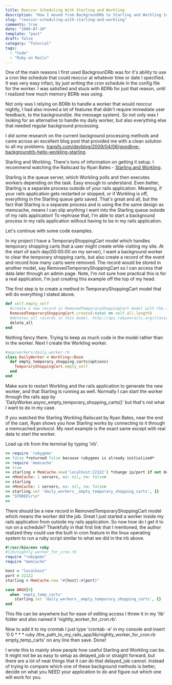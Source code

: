 ```yaml
---
title: Reoccur Scheduling With Starling and Workling
description: "How I moved from BackgrounDRb to Starling and Workling to not only manage my daily worker, but also everything else that needed regular background processing."
slug: "reoccur-scheduling-with-starling-and-workling"
comments: true
date: "2009-07-20"
template: "post"
draft: false
category: "Tutorial"
tags:
  - "Code"
  - "Ruby on Rails"
---
```


One of the main reasons I first used BackgrounDRb was for it's ability to use a cron like schedule that could reoccur at whatever time or date I specified. It was very easy infact, by just writing the cron schedule in the config file for the worker. I was satisfied and stuck with BDRb for just that reason, until I realized how much memory BDRb was using.

Not only was I relying on BDRb to handle a worker that would reoccur nightly, I had also moved a lot of features that didn't require immediate user feedback, to the background(ie. the message system). So not only was I looking for an alternative to handle my daily worker, but also everything else that needed regular background processing.

I did some research on the current background processing methods  and came across an excellent blog post that provided me with a clean solution to all my problems. [transfs.com/devblog/2009/04/06/goodbye-backgroundrb-hello-workling-starling](https://web.archive.org/web/20090802045408/https://www.transfs.com/devblog/2009/04/06/goodbye-backgroundrb-hello-workling-starling/).

Starling and Workling.  There's tons of information on getting it setup. I recommend watching the Railscast by Ryan Bates - [Starling and Workling](http://railscasts.com/episodes/128-starling-and-workling).

Starling is the queue server, which Workling polls and then executes workers depending on the task. Easy enough to understand. Even better, Starling is  a separate process outside of your rails application. Meaning, if your rails application gets restarted or stopped, or if Workling is off, everything in the Starling queue gets saved. That's great and all, but the fact that Starling is a separate process and is using the the same design as memcache, means I can slip anything I want into the Starling queue outside of my rails application! To rephrase that, I'm able to start a background process in my rails application without having to be in my rails application.

Let's continue with some code examples.

In my project I have a TemporaryShoppingCart model which handles temporary shopping carts that a user might create while visiting my site. At the start of each day(00:00:00 on my server), I want a background worker to clear the temporary shopping carts, but also create a record of the event and record how many carts were removed. The record would be stored in another model, say RemovedTemporaryShoppingCart so I can access that data later through an admin page. Note, I'm not sure how practical this is for a real application, I'm just creating this example off the top of my head.

The first step is to create a method in TemporaryShoppingCart model that will do everything I stated above.

```ruby
def self.empty_self
  #create a new record in RemovedTemporaryShoppingCart model with the total carts removed
  RemovedTemporaryShoppingCart.create(:total => self.all.length)
  #deletes all records in this model. http://api.rubyonrails.org/classes/ActiveRecord/Base.html#M002275
  delete_all
end
```

Nothing fancy there. Trying to keep as much code in the model rather than in the worker. Next I create the Workling worker.

```ruby
#app/workers/daily_worker.rb
class DailyWorker < Workling::Base
  def empty_temporary_shopping_carts(options)
    TemporaryShoppingCart.empty_self
  end
end
```

Make sure to restart Workling and the rails application to generate the new worker, and that Starling is running as well. Normally I can start the worker through the rails app by 'DailyWorker.async_empty_temporary_shopping_carts()' but that's not what I want to do in my case.

If you watched the Starling Workling Railscast by Ryan Bates, near the end of the cast, Ryan shows you how Starling works by connecting to it through a memcached protocol.  My next example is the exact same except with real data to start the worker.

Load up irb from the terminal by typing 'irb'.

```ruby
>> require 'rubygems'
=> false *returned false because rubygems is already initialized*
>> require 'memcache'
=> true
>> starling = MemCache.new('localhost:22122') *change ip/port if not default*
=> <MemCache: 1 servers, ns: nil, ro: false>
>> starling
=> <MemCache: 1 servers, ns: nil, ro: false>
>> starling.set 'daily_workers__empty_temporary_shopping_carts', {}
=> "STORED\r\n"
>>
```

There should be a new record in RemovedTemporaryShoppingCart model which means the worker did the job. Great I just started a worker inside my rails application from outside my rails application. So now how do I get it to run on a schedule? Thankfully in that first link that I mentioned, the author realized they could use the built in cron feature in the linux operating system to run a ruby script similar to what we did in the irb above.

```ruby
#!/usr/bin/env ruby
#lib/nightly_worker_for_cron.rb
require "rubygems"
require "memcache"

host = "localhost"
port = 22122
starling = MemCache.new "#{host}:#{port}"

case ARGV[0]
  when 'empty_temp_carts'
    starling.set 'daily_workers__empty_temporary_shopping_carts', {}
end
```

This file can be anywhere but for ease of editing access I threw it in my 'lib' folder and also named it 'nightly_worker_for_cron.rb'.

Now to add it to my crontab I just type 'crontab -e' in my console and insert '0 0 * * * ruby /the_path_to_my_rails_app/lib/nightly_worker_for_cron.rb empty_temp_carts' on any line then save. Done!

I wrote this to mainly show people how useful Starling and Workling can be. It might not be as easy to setup as delayed_job or straight forward, but there are a lot of neat things that it can do that delayed_job cannot. Instead of trying to compare which one of these background methods is better, decide on what you NEED your application to do and figure out which one will work for you.